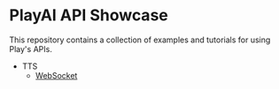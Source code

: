 # PlayAI API Showcase

This repository contains a collection of examples and tutorials for using Play's APIs.

- TTS
  - [WebSocket](./tts-websocket) 
